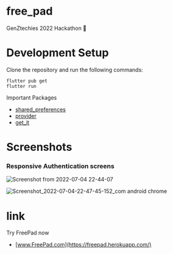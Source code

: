 # free_pad

GenZtechies 2022 Hackathon 🚀

# Development Setup
Clone the repository and run the following commands:

```
flutter pub get
flutter run
```
Important Packages
- [shared_preferences](https://pub.dev/packages/shared_preferences)
- [provider](https://pub.dev/packages/provider)
- [get_it](https://pub.dev/packages/get_it)


# Screenshots

### Responsive Authentication screens

![Screenshot from 2022-07-04 22-44-07](https://user-images.githubusercontent.com/68930312/177219139-05434e98-76d4-40f0-8d43-9e9c0173d37f.png)

![Screenshot_2022-07-04-22-47-45-152_com android chrome](https://user-images.githubusercontent.com/68930312/177219189-5088a68f-1b07-4cff-870d-5a345445af25.jpg)

# link

Try FreePad now
- [www.FreePad.com](https://freepad.herokuapp.com/)

